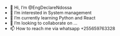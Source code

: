 - 👋 Hi, I’m @EngDeclareNdossa
- 👀 I’m interested in System management
- 🌱 I’m currently learning Python and React
- 💞️ I’m looking to collaborate on ...
- 📫 How to reach me via whatsapp +255659763328

<!---
EngDeclareNdossa/EngDeclareNdossa is a ✨ special ✨ repository because its `README.md` (this file) appears on your GitHub profile.
You can click the Preview link to take a look at your changes.
--->
